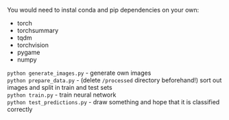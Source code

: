 You would need to instal conda and pip dependencies on your own: <br/>
- torch
- torchsummary
- tqdm
- torchvision
- pygame
- numpy

```python generate_images.py``` - generate own images <br/>
```python prepare_data.py``` - (delete `/processed` directory beforehand!) sort out images and split in train and test sets <br/>
```python train.py``` - train neural network <br/>
```python test_predictions.py``` - draw something and hope that it is classified correctly <br/>
